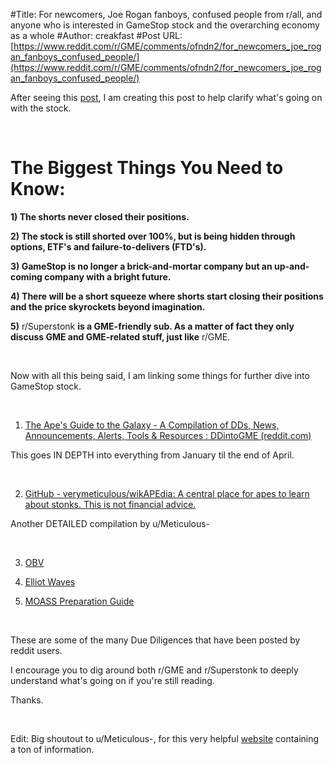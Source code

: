 #Title: For newcomers, Joe Rogan fanboys, confused people from r/all, and anyone who is interested in GameStop stock and the overarching economy as a whole
#Author: creakfast
#Post URL: [https://www.reddit.com/r/GME/comments/ofndn2/for_newcomers_joe_rogan_fanboys_confused_people/](https://www.reddit.com/r/GME/comments/ofndn2/for_newcomers_joe_rogan_fanboys_confused_people/)


After seeing this [post](https://www.reddit.com/r/GME/comments/offc1p/mods_you_guys_need_a_dd_sticky_right_now/), I am creating this post to help clarify what's going on with the stock.

&#x200B;

# The Biggest Things You Need to Know:

**1) The shorts never closed their positions.**

**2) The stock is still shorted over 100%, but is being hidden through options, ETF's and failure-to-delivers (FTD's).**

**3) GameStop is no longer a brick-and-mortar company but an up-and-coming company with a bright future.**

**4) There will be a short squeeze where shorts start closing their positions and the price skyrockets beyond imagination.**

**5)** r/Superstonk **is a GME-friendly sub. As a matter of fact they only discuss GME and GME-related stuff, just like** r/GME.

&#x200B;

Now with all this being said, I am linking some things for further dive into GameStop stock.

&#x200B;

1. [The Ape's Guide to the Galaxy - A Compilation of DDs, News, Announcements, Alerts, Tools & Resources : DDintoGME (reddit.com)](https://www.reddit.com/r/DDintoGME/comments/mnss65/the_apes_guide_to_the_galaxy_a_compilation_of_dds/)

This goes IN DEPTH into everything from January til the end of April.

&#x200B;

2.  [GitHub - verymeticulous/wikAPEdia: A central place for apes to learn about stonks. This is not financial advice.](https://github.com/verymeticulous/wikAPEdia)

Another DETAILED compilation by u/Meticulous-

&#x200B;

3. [OBV](https://www.reddit.com/r/Superstonk/comments/of5huv/obv_the_king_of_confirmation_bias_in_depth_look/)

4. [Elliot Waves](https://www.reddit.com/r/Superstonk/comments/of4zjh/elliott_waves_gme_wen_the_fck_moon/)

5. [MOASS Preparation Guide](https://www.reddit.com/r/Superstonk/comments/oakqvt/the_moass_preparation_guide_20/)

&#x200B;

These are some of the many Due Diligences that have been posted by reddit users.

I encourage you to dig around both r/GME and r/Superstonk to deeply understand what's going on if you're still reading.

Thanks.

&#x200B;

Edit: Big shoutout to u/Meticulous-, for this very helpful [website](https://github.com/verymeticulous/wikAPEdia) containing a ton of information.